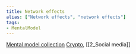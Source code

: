 ```yaml
---
title: Network effects
alias: ["Network effects", "network effects"]
tags:
- MentalModel
---
```

[Mental model collection](notes/Mental%20model%20collection.md)
[Crypto](notes/Crypto.md), [[2_Social media]]